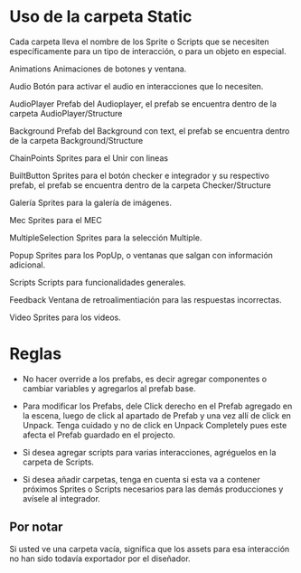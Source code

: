 # Uso de la carpeta Static

Cada carpeta lleva el nombre de los Sprite o Scripts que se necesiten específicamente para un tipo de interacción, o para un objeto en especial.

Animations
    Animaciones de botones y ventana.

Audio
    Botón para activar el audio en interacciones que lo necesiten.

AudioPlayer
    Prefab del Audioplayer, el prefab se encuentra dentro de la carpeta AudioPlayer/Structure

Background
    Prefab del Background con text, el prefab se encuentra dentro de la carpeta Background/Structure

ChainPoints
    Sprites para el Unir con lineas

BuiltButton
    Sprites para el botón checker e integrador y su respectivo prefab, el prefab se encuentra dentro de la carpeta Checker/Structure

Galería
    Sprites para la galería de imágenes.

Mec
    Sprites para el MEC

MultipleSelection
    Sprites para la selección Multiple.

Popup
    Sprites para los PopUp, o ventanas que salgan con información adicional.

Scripts
    Scripts para funcionalidades generales.

Feedback
    Ventana de retroalimentiación para las respuestas incorrectas.

Video
    Sprites para los videos.

# Reglas

- No hacer override a los prefabs, es decir agregar componentes o cambiar variables y agregarlos al prefab base.

- Para modificar los Prefabs, dele Click derecho en el Prefab agregado en la escena, luego de click al apartado de Prefab y una vez allí de click en Unpack. Tenga cuidado y no de click en Unpack Completely pues este afecta el Prefab guardado en el projecto.

- Si desea agregar scripts para varias interacciones, agréguelos en la carpeta de Scripts.

- Si desea añadir carpetas, tenga en cuenta si esta va a contener próximos Sprites o Scripts necesarios para las demás producciones y avísele al integrador.

## Por notar

Si usted ve una carpeta vacía, significa que los assets para esa interacción no han sido todavía exportador por el diseñador.
